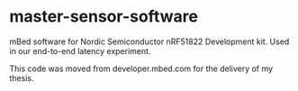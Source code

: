 # master-sensor-software
mBed software for Nordic Semiconductor nRF51822 Development kit. Used in our end-to-end latency experiment.

This code was moved from developer.mbed.com for the delivery of my thesis.
